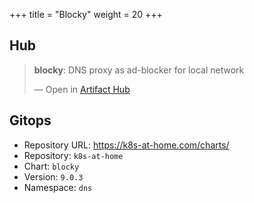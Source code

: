 +++
title = "Blocky"
weight = 20
+++

## Hub

<div class="artifacthub-widget" data-url="https://artifacthub.io/packages/helm/k8s-at-home/blocky" data-theme="light" data-header="true" data-responsive="false"><blockquote><p lang="en" dir="ltr"><b>blocky</b>: DNS proxy as ad-blocker for local network</p>&mdash; Open in <a href="https://artifacthub.io/packages/helm/k8s-at-home/blocky">Artifact Hub</a></blockquote></div><script async src="https://artifacthub.io/artifacthub-widget.js"></script>

## Gitops

<!-- BEGIN_PORTEFAIX_DOC -->

* Repository URL: https://k8s-at-home.com/charts/
* Repository: `k8s-at-home`
* Chart: `blocky`
* Version: `9.0.3`
* Namespace: `dns`

<!-- END_PORTEFAIX_DOC -->
